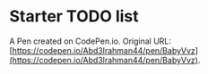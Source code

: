 # Starter TODO list 

A Pen created on CodePen.io. Original URL: [https://codepen.io/Abd3lrahman44/pen/BabyVvz](https://codepen.io/Abd3lrahman44/pen/BabyVvz).


